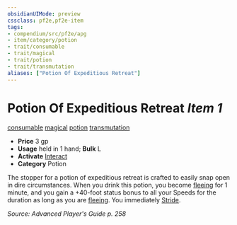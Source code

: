 ```yaml
---
obsidianUIMode: preview
cssclass: pf2e,pf2e-item
tags:
- compendium/src/pf2e/apg
- item/category/potion
- trait/consumable
- trait/magical
- trait/potion
- trait/transmutation
aliases: ["Potion Of Expeditious Retreat"]
---
```

# Potion Of Expeditious Retreat *Item 1*  
[consumable](../../../Rules/traits/consumable.md)  [magical](../../../Rules/traits/magical.md)  [potion](../../../Rules/traits/potion.md)  [transmutation](../../../Rules/traits/transmutation.md)  

- **Price** 3 gp
- **Usage** held in 1 hand; **Bulk** L
- **Activate** [Interact](../../../Rules/actions/interact.md)
- **Category** Potion

The stopper for a potion of expeditious retreat is crafted to easily snap open in dire circumstances. When you drink this potion, you become [fleeing](../../../Rules/conditions.md#Fleeing) for 1 minute, and you gain a +40-foot status bonus to all your Speeds for the duration as long as you are [fleeing](../../../Rules/conditions.md#Fleeing). You immediately [Stride](../../../Rules/actions/stride.md).

*Source: Advanced Player's Guide p. 258*